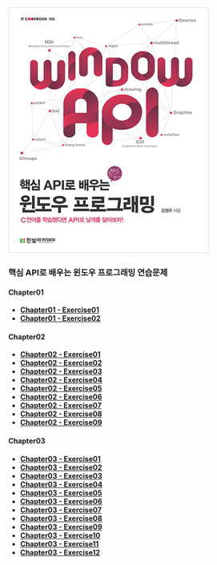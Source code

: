 <img src="image/book.jpg"/>
<br/>

### 핵심 API로 배우는 윈도우 프로그래밍 연습문제

#### Chapter01
- **[Chapter01 - Exercise01](/Chapter01/Exercise01/)**
- **[Chapter01 - Exercise02](/Chapter01/Exercise02/)**
#### Chapter02
- **[Chapter02 - Exercise01](/Chapter02/Exercise01/)**
- **[Chapter02 - Exercise02](/Chapter02/Exercise02/)**
- **[Chapter02 - Exercise03](/Chapter02/Exercise03/)**
- **[Chapter02 - Exercise04](/Chapter02/Exercise04/)**
- **[Chapter02 - Exercise05](/Chapter02/Exercise05/)**
- **[Chapter02 - Exercise06](/Chapter02/Exercise06/)**
- **[Chapter02 - Exercise07](/Chapter02/Exercise07/)**
- **[Chapter02 - Exercise08](/Chapter02/Exercise08/)**
- **[Chapter02 - Exercise09](/Chapter02/Exercise09/)**
#### Chapter03
- **[Chapter03 - Exercise01](/Chapter03/Exercise01/)**
- **[Chapter03 - Exercise02](/Chapter03/Exercise02/)**
- **[Chapter03 - Exercise03](/Chapter03/Exercise03/)**
- **[Chapter03 - Exercise04](/Chapter03/Exercise04/)**
- **[Chapter03 - Exercise05](/Chapter03/Exercise05/)**
- **[Chapter03 - Exercise06](/Chapter03/Exercise06/)**
- **[Chapter03 - Exercise07](/Chapter03/Exercise07/)**
- **[Chapter03 - Exercise08](/Chapter03/Exercise08/)**
- **[Chapter03 - Exercise09](/Chapter03/Exercise09/)**
- **[Chapter03 - Exercise10](/Chapter03/Exercise10/)**
- **[Chapter03 - Exercise11](/Chapter03/Exercise11/)**
- **[Chapter03 - Exercise12](/Chapter03/Exercise12/)**